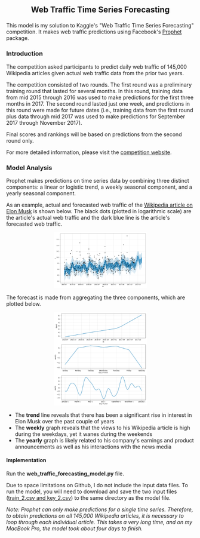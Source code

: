 ## <p align="center">Web Traffic Time Series Forecasting</p>

This model is my solution to Kaggle's "Web Traffic Time Series Forecasting" competition. It makes web traffic predictions using Facebook's [Prophet](https://github.com/facebook/prophet) package.

### Introduction

The competition asked participants to predict daily web traffic of 145,000 Wikipedia articles given actual web traffic data from the prior two years.

The competition consisted of two rounds. The first round was a preliminary training round that lasted for several months. In this round, training data from mid 2015 through 2016 was used to make predictions for the first three months in 2017. The second round lasted just one week, and predictions in this round were made for future dates (i.e., training data from the first round plus data through mid 2017 was used to make predictions for September 2017 through November 2017). 

Final scores and rankings will be based on predictions from the second round only.

For more detailed information, please visit the [competition website](https://www.kaggle.com/c/web-traffic-time-series-forecasting).

### Model Analysis

Prophet makes predictions on time series data by combining three distinct components: a linear or logistic trend, a weekly seasonal component, and a yearly seasonal component. 

As an example, actual and forecasted web traffic of the [Wikipedia article on Elon Musk](https://en.wikipedia.org/wiki/Elon_Musk) is shown below. The black dots (plotted in logarithmic scale) are the article's actual web traffic and the dark blue line is the article's forecasted web traffic.

<p align="center">
	<img src="example_plot.png" width="250">
</p>

The forecast is made from aggregating the three components, which are plotted below.

<p align="center">
	<img src="example_components.png" width="250">
</p>

- The **trend** line reveals that there has been a significant rise in interest in Elon Musk over the past couple of years
- The **weekly** graph reveals that the views to his Wikipedia article is high during the weekdays, yet it wanes during the weekends
- The **yearly** graph is likely related to his company's earnings and product announcements as well as his interactions with the news media

#### Implementation

Run the **web_traffic_forecasting_model.py** file.

Due to space limitations on Github, I do not include the input data files. To run the model, you will need to download and save the two input files ([train_2.csv and key_2.csv](https://www.kaggle.com/c/web-traffic-time-series-forecasting/data)) to the same directory as the model file.

*Note: Prophet can only make predictions for a single time series. Therefore, to obtain predictions on all 145,000 Wikipedia articles, it is necessary to loop through each individual article. This takes a very long time, and on my MacBook Pro, the model took about four days to finish.*